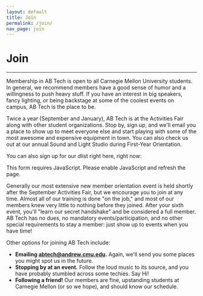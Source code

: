 ```yaml
---
layout: default
title: Join
permalink: /join/
nav_page: join
---
```


# Join

<hr class="bg-primary"/>

Membership in AB Tech is open to all Carnegie Mellon University students. In general, we recommend members have a good sense of humor and a willingness to push heavy stuff. If you have an interest in big speakers, fancy lighting, or being backstage at some of the coolest events on campus, AB Tech is the place to be.

Twice a year (September and January), AB Tech is at the Activities Fair along with other student organizations. Stop by, sign up, and we'll email you a place to show up to meet everyone else and start playing with some of the most awesome and expensive equipment in town. You can also check us out at our annual Sound and Light Studio during First-Year Orientation.

You can also sign up for our dlist right here, right now: 

<noscript><style type="text/css">
.joinFormRow {
  display: none;
}
</style></noscript>
<form id="joinForm" class="col-12 col-md-10 col-lg-8 mx-auto mb-2 px-2">
  <noscript><div class="row">
    <div class="alert alert-warning" role="alert">
      This form requires JavaScript. Please enable JavaScript and refresh the page.
    </div>
  </div></noscript>
  <div class="row joinFormRow">
    <div class="mb-3 gx-0">
      <div class="form-floating">
        <input type="text" name="andrewid"  class="form-control joinFormInput" id="join_andrewid" required placeholder="Andrew ID" disabled>
        <label for="join_andrewid">Andrew ID</label>
      </div>
    </div>
  </div>
  <div class="row joinFormRow">
    <div class="mb-3 gx-0">
      <div class="form-floating">
        <input type="text" name="name" class="form-control joinFormInput" id="join_name" required placeholder="Preferred Name" disabled>
        <label for="join_name">Preferred Name</label>
      </div>
    </div>
  </div>
  <div class="row joinFormRow">
    <div class="gx-0">
      <button type="submit" class="btn btn-primary joinFormInput" disabled>Join AB Tech</button>
    </div>
  </div>
</form>

Generally our most extensive new member orientation event is held shortly after the September Activities Fair, but we encourage you to join at any time. Almost all of our training is done "on the job," and most of our members knew very little to nothing before they joined. After your sixth event, you'll "learn our secret handshake" and be considered a full member. AB Tech has no dues, no mandatory events/participation, and no other special requirements to stay a member: just show up to events when you have time!

Other options for joining AB Tech include:
 - **Emailing <a href="mailto:abtech@andrew.cmu.edu" class="user-select-all">abtech@andrew.cmu.edu</a>.** Again, we'll send you some places you might spot us in the future.
 - **Stopping by at an event.** Follow the loud music to its source, and you have probably stumbled across some techies. Say Hi!
 - **Following a friend!** Our members are fine, upstanding students at Carnegie Mellon (or so we hope), and should know our schedule. 
